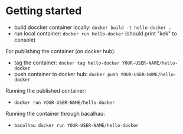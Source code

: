 # Getting started

- build doccker container locally: `docker build -t hello-docker .`
- run local container: `docker run hello-docker` (should print "kek" to console)

For publishing the container (on docker hub):

- tag the container: `docker tag hello-docker YOUR-USER-NAME/hello-docker`
- push container to docker hub: `docker push YOUR-USER-NAME/hello-docker`

Running the published container:

- `docker run YOUR-USER-NAME/hello-docker`

Running the container through bacalhau:

- `bacalhau docker run YOUR-USER-NAME/hello-docker`

